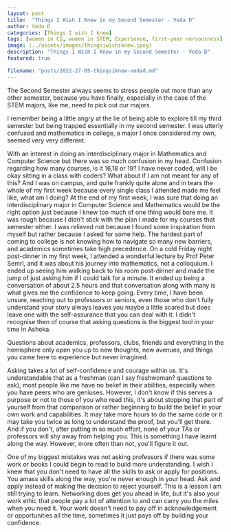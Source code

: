 ```yaml
---
layout: post
title:  "Things I Wish I Knew in my Second Semester - Veda D"
author: Veda D
categories: [Things I wish I knew]
tags: [women in CS, women in STEM, Experience, first-year nervousness] 
image: (../assets/images/thingsiwishiknew.jpeg)
description: "Things I Wish I Knew in my Second Semester - Veda D"
featured: true

filename: "posts/2022-27-05-thingsiknew-vedad.md"
---
```

The Second Semester always seems to stress people out more than any other semester, because you have finally, especially in the case of the STEM majors, like me, need to pick out our majors. 

I remember being a little angry at the lie of being able to explore till my third semester but being trapped essentially in my second semester. I was utterly confused and mathematics in college, a major I once considered my own, seemed very very different. 

With an interest in doing an interdisciplinary major in Mathematics and Computer Science but there was so much confusion in my head. Confusion regarding how many courses, is it 16,18 or 19? I have never coded, will I be okay sitting in a class with coders? What about if I am not meant for any of this? And I was on campus, and quite frankly quite alone and in tears the whole of my first week because every single class I attended made me feel like, what am I doing? At the end of my first week, I was sure that doing an interdisciplinary major in Computer Science and Mathematics would be the right option just because I knew too much of one thing would bore me. It was rough because I didn't stick with the plan I made for my courses that semester either. I was relieved not because I found some inspiration from myself but rather because I asked for some help. 
The hardest part of coming to college is not knowing how to navigate so many new barriers, and academics sometimes take high precedence. 
On a cold Friday night post-dinner in my first week, I attended a wonderful lecture by Prof Peter Semrl, and it was about his journey into mathematics, not a colloquium. I ended up seeing him walking back to his room post-dinner and made the jump of just asking him if I could talk for a minute. It ended up being a conversation of about 2.5 hours and that conversation along with many is what gives me the confidence to keep going. Every time, I have been unsure, reaching out to professors or seniors, even those who don't fully understand your story always leaves you maybe a little scared but does leave one with the self-assurance that you can deal with it. I didn't recognise then of course that asking questions is the biggest tool in your time in Ashoka. 

Questions about academics, professors, clubs, friends and everything in the hemisphere only open you up to new thoughts, new avenues, and things you came here to experience but never imagined. 

Asking takes a lot of self-confidence and courage within us. It's understandable that as a freshman (can I say freshwoman? questions to ask), most people like me have no belief in their abilities, especially when you have peers who are geniuses. However, I don't know if this serves a purpose or not to those of you who read this, it's about stopping that part of yourself from that comparison or rather beginning to build the belief in your own work and capabilities. It may take more hours to do the same code or it may take you twice as long to understand the proof, but you'll get there. And if you don't, after putting in so much effort, none of your TAs or professors will shy away from helping you. This is something I have learnt along the way. However, more often than not, you'll figure it out. 

One of my biggest mistakes was not asking professors if there was some work or books I could begin to read to build more understanding. I wish I knew that you don't need to have all the skills to ask or apply for positions. You amass skills along the way, you're never enough in your head. Ask and apply instead of making the decision to reject yourself. This is a lesson I am still trying to learn. Networking does get you ahead in life, but it's also your work ethic that people pay a lot of attention to and can carry you the miles when you need it. Your work doesn't need to pay off in acknowledgement or opportunities all the time, sometimes it just pays off by building your confidence. 
